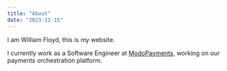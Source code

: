 ```yaml
---
title: "About"
date: "2023-12-15"
---
```


I am William Floyd, this is my website.

I currently work as a Software Engineer at [ModoPayments](https://modopayments.com/), working on our payments orchestration platform.

